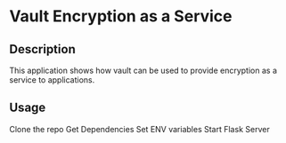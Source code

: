 # Vault Encryption as a Service

## Description
 This application shows how vault can be used to provide encryption as a service to applications.


## Usage
 Clone the repo
 Get Dependencies
 Set ENV variables
 Start Flask Server
 


